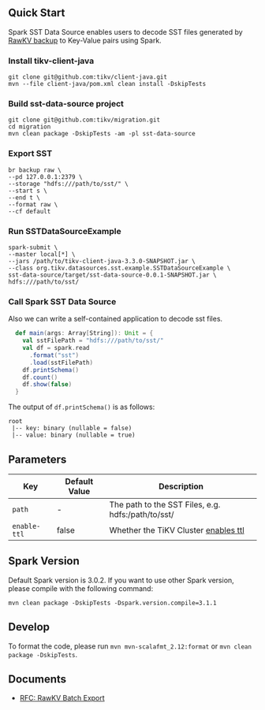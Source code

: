 ## Quick Start

Spark SST Data Source enables users to decode SST files generated by [RawKV backup](https://docs.pingcap.com/tidb/stable/use-br-command-line-tool#back-up-raw-kv-experimental-feature) to Key-Value pairs using Spark.

### Install tikv-client-java

```
git clone git@github.com:tikv/client-java.git
mvn --file client-java/pom.xml clean install -DskipTests
```

### Build sst-data-source project

```
git clone git@github.com:tikv/migration.git
cd migration
mvn clean package -DskipTests -am -pl sst-data-source
```

### Export SST

```
br backup raw \
--pd 127.0.0.1:2379 \
--storage "hdfs:///path/to/sst/" \
--start s \
--end t \
--format raw \
--cf default
```

### Run SSTDataSourceExample

```
spark-submit \
--master local[*] \
--jars /path/to/tikv-client-java-3.3.0-SNAPSHOT.jar \
--class org.tikv.datasources.sst.example.SSTDataSourceExample \
sst-data-source/target/sst-data-source-0.0.1-SNAPSHOT.jar \
hdfs:///path/to/sst/
```

### Call Spark SST Data Source

Also we can write a self-contained application to decode sst files.

```scala
  def main(args: Array[String]): Unit = {
    val sstFilePath = "hdfs:///path/to/sst/"
    val df = spark.read
      .format("sst")
      .load(sstFilePath)
    df.printSchema()
    df.count()
    df.show(false)
  }
```

The output of `df.printSchema()` is as follows:

```
root
 |-- key: binary (nullable = false)
 |-- value: binary (nullable = true)
```

## Parameters

|    Key    | Default Value | Description |
| ---------- | --- | --- |
| `path` |  - | The path to the SST Files, e.g. hdfs:/path/to/sst/ |
| `enable-ttl` |  false | Whether the TiKV Cluster [enables ttl](https://tikv.org/docs/5.1/deploy/configure/tikv-configuration-file/#enable-ttl) |


## Spark Version

Default Spark version is 3.0.2. If you want to use other Spark version, please compile with the following command:

```
mvn clean package -DskipTests -Dspark.version.compile=3.1.1
```

## Develop

To format the code, please run `mvn mvn-scalafmt_2.12:format` or `mvn clean package -DskipTests`.

## Documents

- [RFC: RawKV Batch Export ](https://github.com/tikv/rfcs/blob/master/text/0076-rawkv-batch-export.md)

